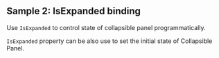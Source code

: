 ## Sample 2: IsExpanded binding

Use `IsExpanded` to control state of collapsible panel programmatically.

`IsExpanded` property can be also use to set the initial state of Collapsible Panel.